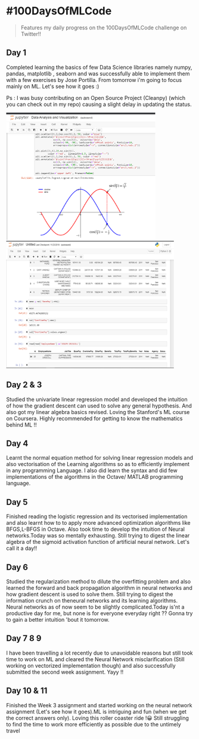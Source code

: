 # #100DaysOfMLCode
>Features my daily progress on the 100DaysOfMLCode challenge on Twitter!!

## Day 1
Completed learning the basics of few Data Science libraries namely numpy, pandas, matplotlib , seaborn and was successfully able to implement them with  a few exercises by Jose Portilla. From tomorrow i'm going to focus mainly on ML. Let's see how it goes :)

Ps : I was busy contributing on an Open Source Project (Cleanpy) (which you can check out in my repo) causing a slight delay in updating the status.

<img src="./Images/1.png" width="400" height="340">  <img src="./Images/2.png" width="450" height="340">

## Day 2 & 3
Studied the univariate linear regression model and developed the intuition of how the gradient descent can used to solve any general hypothesis. And also got my linear algebra basics revised. Loving the Stanford's ML course on Coursera. Highly recommended for getting to know the mathematics behind ML !!

## Day 4
Learnt the normal equation method for solving linear regression models and also vectorisation of the Learning algorithms so as to efficiently implement in any programming Language. I also did learn the syntax and did few implementations of the algorithms in the Octave/ MATLAB programming language.

## Day 5
Finished reading the logistic regression and its vectorised implementation and also learnt how to to apply more advanced optimization algorithms like BFGS,L-BFGS in Octave. Also took time to develop the intuition of Neural networks.Today was so mentally exhausting. Still trying to digest the linear algebra of the sigmoid activation function of artificial neural network. Let's call it a day!!

## Day 6
Studied the regularization method to dilute the overfitting problem and also learned the forward and back propagation  algorithm in neural networks and how gradient descent is used to solve them. Still trying to digest the information crunch on theneural networks and its learning algorithms. Neural networks as of now seem to be slightly complicated.Today is'nt a productive day for me, but none is for everyone everyday right ??
Gonna try to gain a better intuition 'bout it tomorrow.

## Day 7 8 9
I have been travelling a lot recently due to unavoidable reasons but still took time to work on ML and cleared the Neural Network misclarification (Still working on vectorized implementation though) and also successfully submitted the second week assignment. Yayy !!

## Day 10 & 11
Finished the Week 3 assignment and started working on the neural network assignment (Let's see how it goes).ML is intriguing and fun (when we get the correct answers only). Loving this roller coaster ride !😀
Still struggling to find the time to work more efficiently as possible due to the untimely travel 
